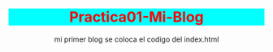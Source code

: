 # Practica01-Mi-Blog
mi primer blog se coloca el codigo del index.html

<!DOCTYPE html>
<html>

<head>
    <meta charset="UTF-8">
    <title>Practica "1"</title>
    <link rel="stylesheet" href="Prueba/styles.css" type="text/css">
    <style rel="stylesheet">
        header,h1,h2 {
            color: red;
            text-align: center;
            font-family: -apple-system, BlinkMacSystemFont, 'Segoe UI', Roboto, Oxygen, Ubuntu, Cantarell, 'Open Sans', 'Helvetica Neue', sans-serif;
            background-color: aqua;
        }


        nav {
            color: tomato;
            text-align: left !important;
            /* border: 10px solid green;*/
            padding: 10px;
        }

        select,article,p {
            text-align: center;
        }

        select,article,aside,h3,imgs {
            text-align: right;
            border: 5px solid black;
            
        }
        footer,h4,h5,a{
            text-align: center;
        }

    </style>

</head>

<body>
    <div id="paso1">
        <header>
            <h1>
                HTML5
            </h1>
            <img src="images/imagen1.jpg" alt="HTML5" width="200" lang="180">

        </header>
    </div>

    <div id="paso2">

        <nav>
            <ul>
                <li><a href="pagina1.html"> Tabla</a> </li>
                <li><a href="pagina2.html"> Video</a> </li>
                <li><a href="pagina3.html"> Caracteristicas</a></li>
                <li><a href="pagina4.html"> Beneficios</a> </li>
                <li><a href="pagina5.html"> Ejemplos</a></li>

            </ul>
        </nav>

    </div>

    <div id="paso 3">

            <section>
                <h2> Que es HTML5?</h2>
                <div id="paso 3.1">

                    <article>
                        <p>
                            HTML5 es un lenguaje markup (de hecho, las siglas de HTML significan Hyper Text Markup Language)
                            usado para estructurar y presentar el contenido para la web. Es uno de los aspectos fundamentales
                            para el funcionamiento de los sitios, pero no es el primero. Es de hecho la quinta revisión del
                            estándar que fue creado en 1990. A fines del año pasado, la W3C la recomendó para transformarse en
                            el estándar a ser usado en el desarrollo de proyectos venideros. Por así decirlo, qué es HTML5 está
                            relacionado también con la entrada en decadencia del viejo estándar HTML 4, que se combinaba con
                            otros lenguajes para producir los sitios que podemos ver hoy en día. Con HTML5, tenemos otras
                            posibilidades para explotar usando menos recursos. Con HTML5, también entra en desuso el formato
                            XHTML, dado que ya no sería necesaria su implementación.
                        </p>
                    </article>

                </div>

                <div id="paso 3.2">
                    
                    <aside>
                        <h3 color:>.......Publicidad.......</h3> <br />
                        <img src="images/imagen2.jpg" alt="Dream soccer league 2018">
                    </aside>

                </div>

                <div id="paso 3.3">

                    <aside>
                         <a href="https://vinkula.com/estructura-del-codigo-html5-anatomia-de-una-pagina-web/">
                            ........Ejemplo HTML5.........</a> <br /> <br />
                         <img src="images/imagen3.png" alt="Ejemplo HTML5"width="500" lang="180">
                    </aside>

                </div>
    
    
            </section>

        </div>

        <div id="paso 4">

            <section>
                    <div id="paso 4.1">
                            <aside>
                                <center>
                                        <img src="images/imagen4.jpg" alt="HTML5"width="300" lang="180">
                                </center>
                            </aside>
                    </div>
            </section>
            
        </div>

        <div id="paso 5">

            <footer>
                <ol>
                        <li>Wilmer John Durazno Zapatanga </li> <br/>
                        <li>Universidad Politecnica Salesiana </li><br/>
                        <li><a href="https://mail.google.com/mail/u/0/?tab=wm#inbox"> * oscardurasno12@gmail.com</a> </li><br/>
                </ol>
                &copy; Todos los derechos reservados
            </footer>

        </div>


</body>

</html>

